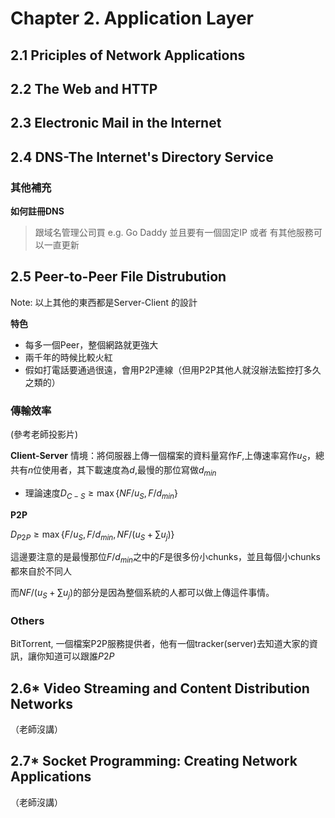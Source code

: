 # Chapter 2. Application Layer

## 2.1 Priciples of Network Applications


## 2.2 The Web and HTTP


## 2.3 Electronic Mail in the Internet


## 2.4 DNS-The Internet's Directory Service


### 其他補充

**如何註冊DNS**
> 跟域名管理公司買 e.g. Go Daddy
> 並且要有一個固定IP 或者 有其他服務可以一直更新

## 2.5 Peer-to-Peer File Distrubution
Note: 以上其他的東西都是Server-Client 的設計

**特色**
- 每多一個Peer，整個網路就更強大
- 兩千年的時候比較火紅
- 假如打電話要通過很遠，會用P2P連線（但用P2P其他人就沒辦法監控打多久之類的）

### 傳輸效率
(參考老師投影片)

**Client-Server**
情境：將伺服器上傳一個檔案的資料量寫作$F$,上傳速率寫作$u_S$，總共有$n$位使用者，其下載速度為$d$,最慢的那位寫做$d_{min}$

- 理論速度$D_{C-S} \geq \max\{NF/u_S,F/d_{min}\}$ 

**P2P**

$D_{P2P} \geq \max\{F/u_S,F/d_{min},NF/(u_S + \sum u_j)\}$

這邊要注意的是最慢那位$F/d_{min}$之中的$F$是很多份小chunks，並且每個小chunks都來自於不同人

而$NF/(u_S + \sum u_j)$的部分是因為整個系統的人都可以做上傳這件事情。

### Others

BitTorrent, 一個檔案P2P服務提供者，他有一個tracker(server)去知道大家的資訊，讓你知道可以跟誰$P2P$





## 2.6* Video Streaming and Content Distribution Networks
（老師沒講）

## 2.7* Socket Programming: Creating Network Applications
（老師沒講）
